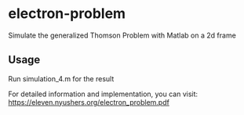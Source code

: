 # electron-problem
Simulate the generalized Thomson Problem with Matlab on a 2d frame

## Usage
Run simulation_4.m for the result

For detailed information and implementation, you can visit:
https://eleven.nyushers.org/electron_problem.pdf
